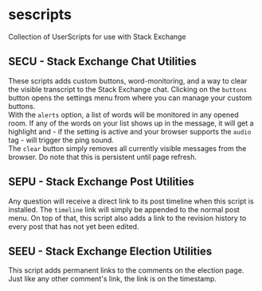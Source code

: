 sescripts
=========

Collection of UserScripts for use with Stack Exchange

## SECU - Stack Exchange Chat Utilities

These scripts adds custom buttons, word-monitoring, and a way to clear the visible transcript to the Stack Exchange chat. Clicking on the `buttons` button opens the settings menu from where you can manage your custom buttons.  
With the `alerts` option, a list of words will be monitored in any opened room. If any of the words on your list shows up in the message, it will get a highlight and - if the setting is active and your browser supports the `audio` tag - will trigger the ping sound.  
The `clear` button simply removes all currently visible messages from the browser. Do note that this is persistent until page refresh.

## SEPU - Stack Exchange Post Utilities

Any question will receive a direct link to its post timeline when this script is installed. The `timeline` link will simply be appended to the normal post menu. On top of that, this script also adds a link to the revision history to every post that has not yet been edited.

## SEEU - Stack Exchange Election Utilities

This script adds permanent links to the comments on the election page. Just like any other comment's link, the link is on the timestamp.